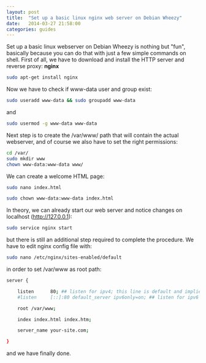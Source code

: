 ```yaml
---
layout: post
title:  "Set up a basic linux nginx web server on Debian Wheezy"
date:   2014-03-27 21:58:00
categories: guides
---
```


Set up a basic linux webserver on Debian Wheezy is nothing but "fun", basically because you can do that with just a few simple commands on shell. First of all, we have to download and install the HTTP server and reverse proxy: <b>nginx</b>

```bash
sudo apt-get install nginx
```

Now we have to check if www-data user and group exist:

```bash
sudo useradd www-data && sudo groupadd www-data
```

and

```bash
sudo usermod -g www-data www-data
```

Next step is to create the /var/www/ path that will contain the actual webserver, and of course we also have to set the right permissions:

```bash
cd /var/
sudo mkdir www
chown www-data:www-data www/
```

We can create a welcome HTML page:

```bash
sudo nano index.html
```

```bash
sudo chown www-data:www-data index.html
```

In theory, we can already start our web server and notice changes on localhost (http://127.0.0.1):

```bash
sudo service nginx start
```

but there is still an additional step required to complete the procedure. We have to edit nginx config file with:

```bash
sudo nano /etc/nginx/sites-enabled/default
```

in order to set /var/www as root path:

```bash
server {

    listen      80; ## listen for ipv4; this line is default and implied
    #listen     [::]:80 default_server ipv6only=on; ## listen for ipv6

    root /var/www;

    index index.html index.htm;

    server_name your-site.com;

}
```
and we have finally done.







